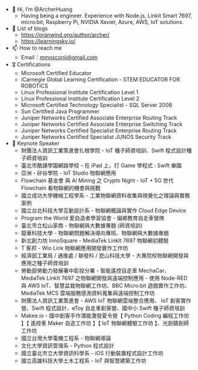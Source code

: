 - 👋 Hi, I’m @ArcherHuang
  - Having being a engineer. Experience with Node.js, Linkit Smart 7697, micro:bit, Raspberry Pi, NVIDIA Xavier, Azure, AWS, IoT solutions.
- 🌱  List of blogs
  - https://oranwind.org/author/archer/
  - https://learningsky.io/
- 📫 How to reach me 
  - Email：mmosconii@gmail.com
- 🎖 Certifications
  - Microsoft Certified Educator
  - iCarnegie Global Learning Certification - STEM EDUCATOR FOR ROBOTICS 
  - Linux Professional Institute Certification Level 1
  - Linux Professional Institute Certification Level 2
  - Microsoft Certified Technology Specialist - SQL Server 2008
  - Sun Certified Java Programmer
  - Juniper Networks Certified Associate Enterprise Routing Track
  - Juniper Networks Certified Associate Enterprise Switching Track
  - Juniper Networks Certified Specialist Enterprise Routing Track
  - Juniper Networks Certified Specialist JUNOS Security Track
- 📣 Keynote Speaker
  - 財團法人資訊工業策進會扎根學院 - IoT 種子師資培訓、Swift 程式設計種子師資培訓
  - 臺北市酷課學園網路學校 - 在 iPad 上，打 Game 學程式 : Swift 樂園
  - 亞洲・矽谷學院 - IoT Studio 物聯網應用
  - Flowchain 基金會 與 AI Mining 之 Crypto Night - IoT + 5G 世代 Flowchain 看物聯網的機會與挑戰
  - 國立成功大學機械工程學系 - 工業物聯網資料收集與視覺化之理論與實務案例
  - 國立台北科技大學互動設計系 - 物聯網概論與實作 Cloud Edge Device
  - Program the World 愛自造者學習協會  - 偏鄉教育自走車營隊
  - 臺北市立松山家商 - 物聯網與大數據專題 (師資培訓)
  - 龍華科技大學 - 物聯網問題解決導向專班、物聯網與大數據專題
  - 新北創力坊 InnoSquare - MediaTek LinkIt 7697 物聯網初體驗
  - T 客邦 - Wio Link 物聯網應用開發實作工作坊
  - 經濟部工業局 / 通推處 / 聯發科 / 崑山科技大學 - 大專院校物聯網開發與應用之種子師資培訓
  - 勞動部勞動力發展署中彰投分署  - 智能遙控自走車 MechaCar、MediaTek LinkIt 7697 之物聯網開發與遠端控制應用 - 使用 Node-RED 與 AWS IoT、智慧盆栽物聯網工作坊、BBC Micro:bit 遊戲實作工作坊、MediaTek  MCS 雲端服務感測資料蒐集與遠端控制工作坊
  - 財團法人資訊工業策進會 - AWS IoT 物聯網雲端整合應用、 IoT 創客實作營、Swift 程式設計、eToy 自走車創客營、國中小 Swift 種子師資培訓
  - Makee.io - 國中創客手作潛能激發夏令營【 Python Coding 編程工作坊 】【 遙控車 Maker 自造工作坊 】【 IoT 物聯網體驗工作坊 】、光劍鑄劍師工作坊
  - 國立台灣大學電機工程系 - 物聯網導論
  - 文化大學資訊管理系 - Python 程式設計
  - 國立臺北市立大學資訊科學系 - iOS 行動裝置程式設計工作坊
  - 國立高雄科技大學土木工程系 - IoT 與智慧建築工作坊
<!---
ArcherHuang/ArcherHuang is a ✨ special ✨ repository because its `README.md` (this file) appears on your GitHub profile.
You can click the Preview link to take a look at your changes.
💞️ 
- 👀 I’m interested in ...
--->
